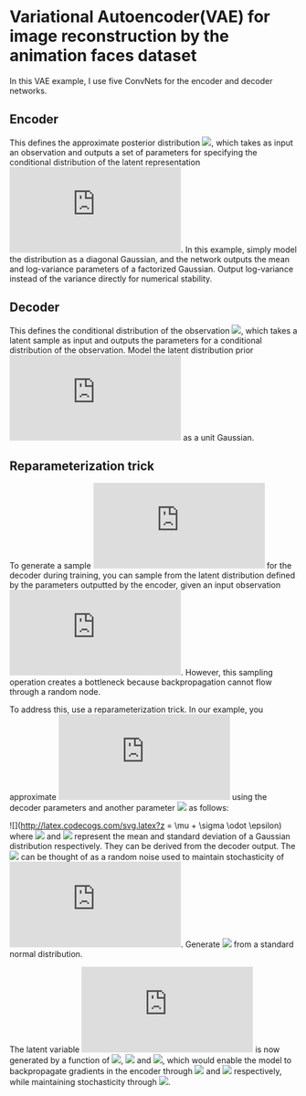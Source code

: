 # Variational Autoencoder(VAE) for image reconstruction by the animation faces dataset
In this VAE example, I use five ConvNets for the encoder and decoder networks.

## Encoder
This defines the approximate posterior distribution ![](http://latex.codecogs.com/svg.latex?q(z|x)), which takes as input an observation and outputs a set of parameters for specifying the conditional distribution of the latent representation ![](http://latex.codecogs.com/svg.latex?z). In this example, simply model the distribution as a diagonal Gaussian, and the network outputs the mean and log-variance parameters of a factorized Gaussian. Output log-variance instead of the variance directly for numerical stability.
## Decoder
This defines the conditional distribution of the observation ![](http://latex.codecogs.com/svg.latex?q(x|z)), which takes a latent sample  as input and outputs the parameters for a conditional distribution of the observation. Model the latent distribution prior ![](http://latex.codecogs.com/svg.latex?p(z)) as a unit Gaussian.
## Reparameterization trick
To generate a sample ![](http://latex.codecogs.com/svg.latex?z) for the decoder during training, you can sample from the latent distribution defined by the parameters outputted by the encoder, given an input observation ![](http://latex.codecogs.com/svg.latex?x). However, this sampling operation creates a bottleneck because backpropagation cannot flow through a random node.

To address this, use a reparameterization trick. In our example, you approximate ![](http://latex.codecogs.com/svg.latex?z) using the decoder parameters and another parameter ![](http://latex.codecogs.com/svg.latex?\epsilon) as follows:

![](http://latex.codecogs.com/svg.latex?z = \mu + \sigma \odot \epsilon)
where ![](http://latex.codecogs.com/svg.latex?\mu) and ![](http://latex.codecogs.com/svg.latex?\sigma) represent the mean and standard deviation of a Gaussian distribution respectively. They can be derived from the decoder output. The ![](http://latex.codecogs.com/svg.latex?\epsilon) can be thought of as a random noise used to maintain stochasticity of ![](http://latex.codecogs.com/svg.latex?z). Generate ![](http://latex.codecogs.com/svg.latex?\epsilon) from a standard normal distribution.

The latent variable ![](http://latex.codecogs.com/svg.latex?z) is now generated by a function of ![](http://latex.codecogs.com/svg.latex?\mu), ![](http://latex.codecogs.com/svg.latex?\sigma) and ![](http://latex.codecogs.com/svg.latex?\epsilon), which would enable the model to backpropagate gradients in the encoder through ![](http://latex.codecogs.com/svg.latex?\mu) and ![](http://latex.codecogs.com/svg.latex?\sigma) respectively, while maintaining stochasticity through ![](http://latex.codecogs.com/svg.latex?\epsilon).
